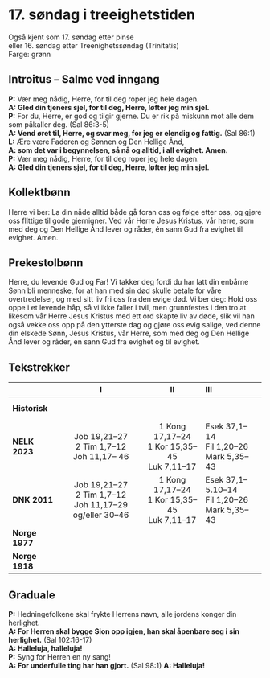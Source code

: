 # 17. søndag i treeighetstiden

Også kjent som 17. søndag etter pinse  
eller 16. søndag etter Treenighetssøndag (Trinitatis)  
Farge: grønn  

## Introitus – Salme ved inngang

**P:** Vær meg nådig, Herre, for til deg roper jeg hele dagen.  
**A: Gled din tjeners sjel, for til deg, Herre, løfter jeg min sjel.**  
**P:** For du, Herre, er god og tilgir gjerne. Du er rik på miskunn mot alle dem som påkaller deg. (Sal 86:3-5)  
**A: Vend øret til, Herre, og svar meg, for jeg er elendig og fattig.** (Sal 86:1)  
**L:** Ære være Faderen og Sønnen og Den Hellige Ånd,  
**A: som det var i begynnelsen, så nå og alltid, i all evighet. Amen.**  
**P:** Vær meg nådig, Herre, for til deg roper jeg hele dagen.  
**A: Gled din tjeners sjel, for til deg, Herre, løfter jeg min sjel.**  

## Kollektbønn

Herre vi ber: La din nåde alltid både gå foran oss og følge etter oss, og gjøre oss flittige til gode gjernigner. Ved vår Herre Jesus Kristus, vår herre, som med deg og Den Hellige Ånd lever og råder, én sann Gud fra evighet til evighet. Amen.

## Prekestolbønn

Herre, du levende Gud og Far! Vi takker deg fordi du har latt din enbårne Sønn bli menneske, for at han med sin død skulle betale for våre overtredelser, og med sitt liv fri oss fra den evige død. Vi ber deg: Hold oss oppe i et levende håp, så vi ikke faller i tvil, men grunnfestes i den tro at likesom vår Herre Jesus Kristus med ett ord skapte liv av døde, slik vil han også vekke oss opp på den ytterste dag og gjøre oss evig salige, ved denne din elskede Sønn, Jesus Kristus, vår Herre, som med deg og Den Hellige Ånd lever og råder, en sann Gud fra evighet og til evighet.

## Tekstrekker

|  | **I** | **II** | **III** |
|:---|:---:|:---:|:---|
|**Historisk**| <br> <br> | <br> <br> | <br> <br> |
|**NELK 2023**|Job 19,21–27<br>2 Tim 1,7–12<br>Joh 11,17– 46|1 Kong 17,17–24<br>1 Kor 15,35–45<br>Luk 7,11–17|Esek 37,1–14 <br>Fil 1,20–26<br>Mark 5,35–43|
|**DNK 2011**|Job 19,21–27<br>2 Tim 1,7–12<br>Joh 11,17–29 og/eller 30–46|1 Kong 17,17–24<br>1 Kor 15,35–45<br>Luk 7,11–17|Esek 37,1–5.10–14<br>Fil 1,20–26<br>Mark 5,35–43|
|**Norge 1977**| <br> <br> | <br> <br> | <br> <br> |
|**Norge 1918**| <br> <br> | <br> <br> | <br> <br> |

## Graduale

**P:** Hedningefolkene skal frykte Herrens navn, alle jordens konger din herlighet.  
**A: For Herren skal bygge Sion opp igjen, han skal åpenbare seg i sin herlighet.** (Sal 102:16-17)  
**A: Halleluja, halleluja!**  
**P:** Syng for Herren en ny sang!  
**A: For underfulle ting har han gjort.** (Sal 98:1)
**A: Halleluja!**  